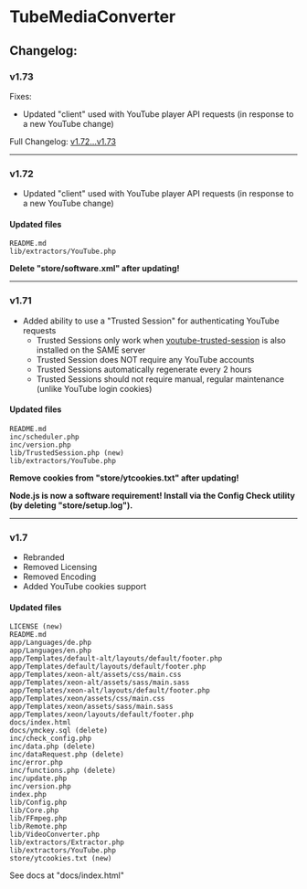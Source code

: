 # TubeMediaConverter

## Changelog:

### v1.73

Fixes:
- Updated "client" used with YouTube player API requests (in response to a new YouTube change)

Full Changelog: [v1.72...v1.73](https://github.com/PureDevLabs/TubeMediaConverter/compare/v1.72...v1.73)

---

### v1.72
- Updated "client" used with YouTube player API requests (in response to a new YouTube change)

#### Updated files
```
README.md
lib/extractors/YouTube.php
```

**Delete "store/software.xml" after updating!**

---

### v1.71
- Added ability to use a "Trusted Session" for authenticating YouTube requests 
  - Trusted Sessions only work when [youtube-trusted-session](https://github.com/PureDevLabs/youtube-trusted-session) is also installed on the SAME server
  - Trusted Session does NOT require any YouTube accounts
  - Trusted Sessions automatically regenerate every 2 hours
  - Trusted Sessions should not require manual, regular maintenance (unlike YouTube login cookies)

#### Updated files
```
README.md
inc/scheduler.php
inc/version.php
lib/TrustedSession.php (new)
lib/extractors/YouTube.php
```

**Remove cookies from "store/ytcookies.txt" after updating!**

**Node.js is now a software requirement! Install via the Config Check utility (by deleting "store/setup.log").**

---

### v1.7
- Rebranded
- Removed Licensing
- Removed Encoding
- Added YouTube cookies support

#### Updated files
```
LICENSE (new)
README.md
app/Languages/de.php
app/Languages/en.php
app/Templates/default-alt/layouts/default/footer.php
app/Templates/default/layouts/default/footer.php
app/Templates/xeon-alt/assets/css/main.css
app/Templates/xeon-alt/assets/sass/main.sass
app/Templates/xeon-alt/layouts/default/footer.php
app/Templates/xeon/assets/css/main.css
app/Templates/xeon/assets/sass/main.sass
app/Templates/xeon/layouts/default/footer.php
docs/index.html
docs/ymckey.sql (delete)
inc/check_config.php
inc/data.php (delete)
inc/dataRequest.php (delete)
inc/error.php
inc/functions.php (delete)
inc/update.php
inc/version.php
index.php
lib/Config.php
lib/Core.php
lib/FFmpeg.php
lib/Remote.php
lib/VideoConverter.php
lib/extractors/Extractor.php
lib/extractors/YouTube.php
store/ytcookies.txt (new)
```

See docs at "docs/index.html"
